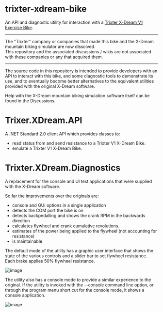 # trixter-xdream-bike
An API and diagnostic utility for interaction with a [Trixter X-Dream V1 Exercise Bike](https://www.amazon.co.uk/Trixter-X-Dream-Interactive-Exercise-Bike/dp/B008VOQXDA).

---

The "Trixter" company or companies that made this bike and the X-Dream mountain biking simulator are now dissolved.  
This repository and the associated discussions / wikis are not associated with these companies or any that acquired them.

---

The source code in this repository is intended to provide developers with an API to interact with this bike, and some diagnostic tools to demonstrate its use, and to eventually become better alternatives to the equivalent utilities provided with the original X-Dream software.

Help with the X-Dream mountain biking simulation software itself can be found in the Discussions.

# Trixer.XDream.API

A .NET Standard 2.0 client API which provides classes to:
- read status from and send resistance to a Trixter V1 X-Dream Bike.
- emulate a Trixter V1 X-Dream Bike.

# Trixter.XDream.Diagnostics

A replacement for the console and UI test applications that were supplied with the X-Dream software.

So far the improvements over the originals are:
- console and GUI options in a single application
- detects the COM port the bike is on
- detects backpedalling and shows the crank RPM in the backwards direction
- calculates flywheel and crank cumulative revolutions.
- estimates of the power being applied to the flywheel (not accounting for resistance)
- is maintainable

The default mode of the utility has a graphic user interface that shows the state of the various controls and a slider bar to set flywheel resistance.
Each brake applies 50% flywheel resistance.

![image](https://user-images.githubusercontent.com/29954900/147611052-6f039786-b207-4956-9828-129ab35dabfb.png)

The utility also has a console mode to provide a similar experience to the original.
If the utility is invoked with the --console command line option, or through the program menu short cut for the console mode, it shows a console application.

![image](https://user-images.githubusercontent.com/29954900/147611201-be38db34-9844-47ce-9540-2d258ceae498.png)








